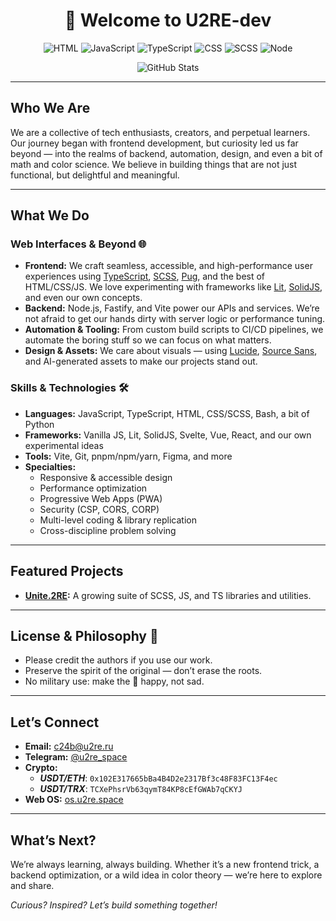 <h1 align="center"> 👋 Welcome to U2RE-dev</h1>

<!-- Badges (шильдики для технологий, статистики и т.д.) -->
<p align="center">
<img alt="HTML" src="https://img.shields.io/badge/HTML-e34c26?style=for-the-badge&logo=html5&logoColor=white" />
<img alt="JavaScript" src="https://img.shields.io/badge/JavaScript-fad000?style=for-the-badge&logo=javascript&logoColor=black" />
<img alt="TypeScript" src="https://img.shields.io/badge/TypeScript-3178c6?style=for-the-badge&logo=typescript&logoColor=white" />
<img alt="CSS"  src="https://img.shields.io/badge/CSS-663399?style=for-the-badge&logo=css&logoColor=white" />
<img alt="SCSS" src="https://img.shields.io/badge/SCSS-cc6699?style=for-the-badge&logo=sass&logoColor=white" />
<img alt="Node" src="https://img.shields.io/badge/Node.js-339933?style=for-the-badge&logo=nodedotjs&logoColor=white" />
</p>

<!-- Animated SVG (пример с GitHub Stats) -->
<p align="center"><img src="https://github-readme-stats.vercel.app/api?username=u2re-dev&show_icons=true&theme=radical" alt="GitHub Stats" /></p>

<!-- Divider -->
---

## Who We Are

We are a collective of tech enthusiasts, creators, and perpetual learners. Our journey began with frontend development, but curiosity led us far beyond — into the realms of backend, automation, design, and even a bit of math and color science. We believe in building things that are not just functional, but delightful and meaningful.

---

## What We Do

### Web Interfaces & Beyond 🌐

- **Frontend:** We craft seamless, accessible, and high-performance user experiences using [TypeScript](https://www.typescriptlang.org/), [SCSS](https://sass-lang.com/), [Pug](https://pugjs.org/), and the best of HTML/CSS/JS. We love experimenting with frameworks like [Lit](https://lit.dev/), [SolidJS](https://solidjs.com/), and even our own concepts.
- **Backend:** Node.js, Fastify, and Vite power our APIs and services. We’re not afraid to get our hands dirty with server logic or performance tuning.
- **Automation & Tooling:** From custom build scripts to CI/CD pipelines, we automate the boring stuff so we can focus on what matters.
- **Design & Assets:** We care about visuals — using [Lucide](https://lucide.dev/), [Source Sans](https://fonts.google.com/specimen/Source+Sans+3), and AI-generated assets to make our projects stand out.

### Skills & Technologies 🛠️

- **Languages:** JavaScript, TypeScript, HTML, CSS/SCSS, Bash, a bit of Python
- **Frameworks:** Vanilla JS, Lit, SolidJS, Svelte, Vue, React, and our own experimental ideas
- **Tools:** Vite, Git, pnpm/npm/yarn, Figma, and more
- **Specialties:**
  - Responsive & accessible design
  - Performance optimization
  - Progressive Web Apps (PWA)
  - Security (CSP, CORS, CORP)
  - Multi-level coding & library replication
  - Cross-discipline problem solving

---

## Featured Projects

- **[Unite.2RE](https://github.com/orgs/unite-2-re/repositories):** A growing suite of SCSS, JS, and TS libraries and utilities.

---

## License & Philosophy 📜

- Please credit the authors if you use our work.
- Preserve the spirit of the original — don’t erase the roots.
- No military use: make the 🐰 happy, not sad.

---

## Let’s Connect

- **Email:** <c24b@u2re.ru>
- **Telegram:** [@u2re_space](https://t.me/u2re_space)
- **Crypto:**
  - ***USDT/ETH***: `0x102E317665bBa4B4D2e2317Bf3c48F83FC13F4ec`
  - ***USDT/TRX***: `TCXePhsrVb63qymT84KP8cEfGWAb7qCKYJ`
- **Web OS:** [os.u2re.space](https://os.u2re.space/)

---

## What’s Next?

We’re always learning, always building. Whether it’s a new frontend trick, a backend optimization, or a wild idea in color theory — we’re here to explore and share.

*Curious? Inspired? Let’s build something together!*
